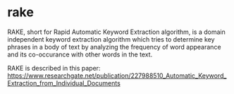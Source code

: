 # rake

RAKE, short for Rapid Automatic Keyword Extraction algorithm, is a domain independent keyword extraction algorithm 
which tries to determine key phrases in a body of text by analyzing the frequency of word appearance and its co-occurance
with other words in the text.

RAKE is described in this paper: https://www.researchgate.net/publication/227988510_Automatic_Keyword_Extraction_from_Individual_Documents
